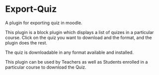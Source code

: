 # Export-Quiz
A plugin for exporting quiz in moodle.

This plugin is a block plugin which displays a list of quizes in a particular course. Click on the quiz you want to download and the format, and the plugin does the rest.

The quiz is downloadable in any format available and installed.

This plugin can be used by Teachers as well as Students enrolled in a particular course to download the Quiz.
